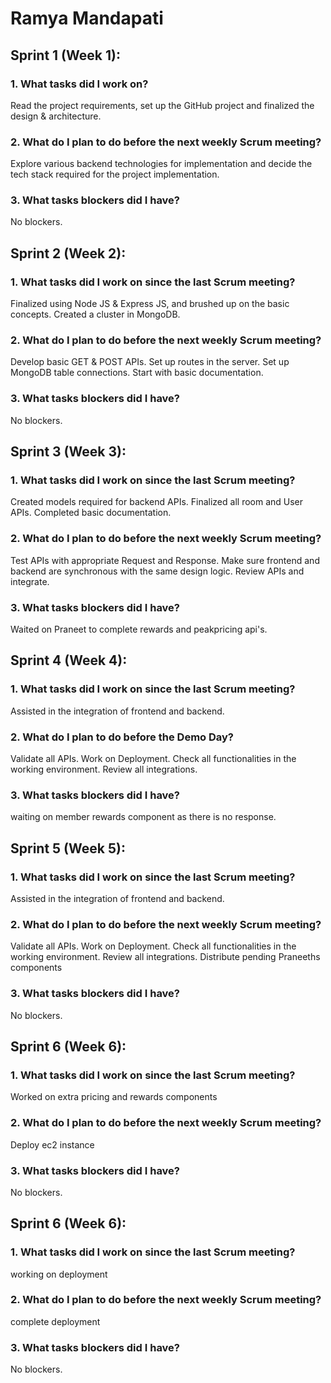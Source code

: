 # Ramya Mandapati

## Sprint 1 (Week 1):

### 1. What tasks did I work on?

Read the project requirements, set up the GitHub project and finalized the design & architecture.

### 2. What do I plan to do before the next weekly Scrum meeting?

Explore various backend technologies for implementation and decide the tech stack required for the project implementation.

### 3. What tasks blockers did I have?

No blockers.

## Sprint 2 (Week 2):

### 1. What tasks did I work on since the last Scrum meeting?

Finalized using Node JS & Express JS, and brushed up on the basic concepts. Created a cluster in MongoDB.

### 2. What do I plan to do before the next weekly Scrum meeting?

Develop basic GET & POST APIs. Set up routes in the server. Set up MongoDB table connections. Start with basic documentation.

### 3. What tasks blockers did I have?

No blockers.

## Sprint 3 (Week 3):

### 1. What tasks did I work on since the last Scrum meeting?

Created models required for backend APIs. Finalized all room and User APIs. Completed basic documentation.

### 2. What do I plan to do before the next weekly Scrum meeting?

Test APIs with appropriate Request and Response. Make sure frontend and backend are synchronous with the same design logic. Review APIs and integrate.

### 3. What tasks blockers did I have?

Waited on Praneet to complete rewards and peakpricing api's.

## Sprint 4 (Week 4):

### 1. What tasks did I work on since the last Scrum meeting?

Assisted in the integration of frontend and backend.

### 2. What do I plan to do before the Demo Day?

Validate all APIs. Work on Deployment. Check all functionalities in the working environment. Review all integrations.

### 3. What tasks blockers did I have?

waiting on member rewards component as there is no response.

## Sprint 5 (Week 5):

### 1. What tasks did I work on since the last Scrum meeting?

Assisted in the integration of frontend and backend.

### 2. What do I plan to do before the next weekly Scrum meeting?

Validate all APIs. Work on Deployment.
Check all functionalities in the working environment.
Review all integrations.
Distribute pending Praneeths components

### 3. What tasks blockers did I have?

No blockers.

## Sprint 6 (Week 6):

### 1. What tasks did I work on since the last Scrum meeting?

Worked on extra pricing and rewards components

### 2. What do I plan to do before the next weekly Scrum meeting?

Deploy ec2 instance

### 3. What tasks blockers did I have?

No blockers.

## Sprint 6 (Week 6):

### 1. What tasks did I work on since the last Scrum meeting?

working on deployment

### 2. What do I plan to do before the next weekly Scrum meeting?

complete deployment

### 3. What tasks blockers did I have?

No blockers.

